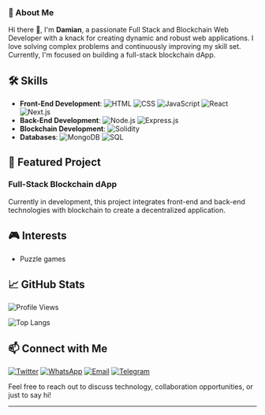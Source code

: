 
<!--

**czDamian/czDamian** is a ✨ _special_ ✨ repository because its `README.md` (this file) appears on your GitHub profile.

Here are some ideas to get you started:

- 🔭 I’m currently working on ...
- 🌱 I’m currently learning ...
- 👯 I’m looking to collaborate on ...
- 🤔 I’m looking for help with ...
- 💬 Ask me about ...
- 📫 How to reach me: ...
- 😄 Pronouns: ...
- ⚡ Fun fact: ...
-->

### 👋 About Me
Hi there 👋, I'm **Damian**, a passionate Full Stack and Blockchain Web Developer with a knack for creating dynamic and robust web applications. I love solving complex problems and continuously improving my skill set. Currently, I'm focused on building a full-stack blockchain dApp.

## 🛠 Skills
- **Front-End Development**: ![HTML](https://img.shields.io/badge/-HTML5-E34F26?style=flat&logo=html5&logoColor=white) ![CSS](https://img.shields.io/badge/-CSS3-1572B6?style=flat&logo=css3&logoColor=white) ![JavaScript](https://img.shields.io/badge/-JavaScript-F7DF1E?style=flat&logo=javascript&logoColor=black) ![React](https://img.shields.io/badge/-React-61DAFB?style=flat&logo=react&logoColor=black) ![Next.js](https://img.shields.io/badge/-Next.js-000000?style=flat&logo=nextdotjs&logoColor=white)
- **Back-End Development**: ![Node.js](https://img.shields.io/badge/-Node.js-339933?style=flat&logo=nodedotjs&logoColor=white) ![Express.js](https://img.shields.io/badge/-Express.js-000000?style=flat&logo=express&logoColor=white)
- **Blockchain Development**: ![Solidity](https://img.shields.io/badge/-Solidity-363636?style=flat&logo=solidity&logoColor=white)
- **Databases**: ![MongoDB](https://img.shields.io/badge/-MongoDB-47A248?style=flat&logo=mongodb&logoColor=white) ![SQL](https://img.shields.io/badge/-SQL-4479A1?style=flat&logo=postgresql&logoColor=white)

## 🌟 Featured Project
### Full-Stack Blockchain dApp
Currently in development, this project integrates front-end and back-end technologies with blockchain to create a decentralized application.

## 🎮 Interests
- Puzzle games

## 📈 GitHub Stats
![Profile Views](https://komarev.com/ghpvc/?username=czDamian&color=blue)

![Top Langs](https://github-readme-stats.vercel.app/api/top-langs/?username=czDamian&layout=compact&theme=radical)

## 📫 Connect with Me
[![Twitter](https://img.shields.io/badge/-Twitter-1DA1F2?style=flat&logo=twitter&logoColor=white)](https://x.com/buzorDamian)
 [![WhatsApp](https://img.shields.io/badge/-WhatsApp-25D366?style=flat&logo=whatsapp&logoColor=white)](https://wa.me/2348060864466)
[![Email](https://img.shields.io/badge/-Email-D14836?style=flat&logo=gmail&logoColor=white)](mailto:dev.czdamian@gmail.com)
 [![Telegram](https://img.shields.io/badge/-Telegram-2CA5E0?style=flat&logo=telegram&logoColor=white)](https://t.me/buzorDamian)

Feel free to reach out to discuss technology, collaboration opportunities, or just to say hi!

---




